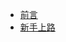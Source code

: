 - [前言](/)
- [新手上路](/docs/1.md)
<!-- - [魔法入门](/docs/2.md) -->
<!-- - [软件推荐](/docs/3.md) -->
<!-- - [高级设置](/docs/4.md) -->
<!-- - [debug_list](/docs/5.md) -->
